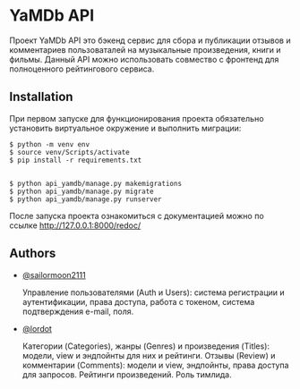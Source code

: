 
# YaMDb API

Проект YaMDb API это бэкенд сервис для сбора и публикации отзывов и комментариев пользоваталей на музыкальные произведения, книги и фильмы. Данный API можно использовать совмество с фронтенд для полноценного рейтингового сервиса.


## Installation

При первом запуске для функционирования проекта обязательно установить виртуальное окружение и выполнить миграции:

    $ python -m venv env
    $ source venv/Scripts/activate
    $ pip install -r requirements.txt

    
    $ python api_yamdb/manage.py makemigrations
    $ python api_yamdb/manage.py migrate
    $ python api_yamdb/manage.py runserver

После запуска проекта ознакомиться с документацией можно по ссылке http://127.0.0.1:8000/redoc/
    
## Authors

- [@sailormoon2111](https://github.com/sailormoon2111)

    Управление пользователями (Auth и Users): система регистрации и аутентификации, права доступа, работа с токеном, система подтверждения e-mail, поля.

- [@lordot](https://github.com/lordot)

    Категории (Categories), жанры (Genres) и произведения (Titles): модели, view и эндпойнты для них и рейтинги. Отзывы (Review) и комментарии (Comments): модели и view, эндпойнты, права доступа для запросов. Рейтинги произведений. Роль тимлида.
